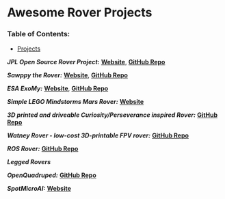 # Awesome Rover Projects


### **Table of Contents:**
* [Projects](#projects)



***JPL Open Source Rover Project:*** 
[**Website**](https://jplopensourcerover.com/), 
[**GitHub Repo**](https://github.com/nasa-jpl/open-source-rover)

***Sawppy the Rover:***
[**Website**](http://sawppy.com/), 
[**GitHub Repo**](https://github.com/Roger-random/Sawppy_Rover)

***ESA ExoMy:***
[**Website**](https://esa-prl.github.io/ExoMy/), 
[**GitHub Repo**](https://github.com/0xD0M1M0/ExoMy)

***Simple LEGO Mindstorms Mars Rover:*** 
[**Website**](http://www.bartneck.de/2018/03/03/simple-lego-mindstorms-mars-rover/)

***3D printed and driveable Curiosity/Perseverance inspired Rover:*** 
[**GitHub Repo**](https://github.com/jakkra/Mars-Rover)

***Watney Rover -  low-cost 3D-printable FPV rover:***
[**GitHub Repo**](https://github.com/nikivanov/watney)

***ROS Rover:*** 
[**GitHub Repo**](https://github.com/danielsnider/ros-rover)

***Legged Rovers*** <br />

 ***OpenQuadruped:***
[**GitHub Repo**](https://github.com/adham-elarabawy/open-quadruped)

***SpotMicroAI:***
[**Website**](https://spotmicroai.readthedocs.io/en/latest/)
